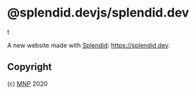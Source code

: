# @splendid.devjs/splendid.dev

t

A new website made with [Splendid][1]: https://splendid.dev.

## Copyright

(c) [MNP][2] 2020

[1]: https://www.npmjs.com/package/splendid
[2]: https://splendid.devjs.org